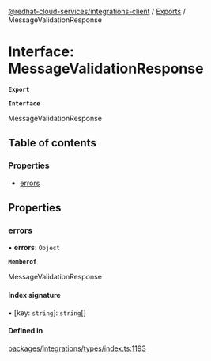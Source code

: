 [@redhat-cloud-services/integrations-client](../README.md) / [Exports](../modules.md) / MessageValidationResponse

# Interface: MessageValidationResponse

**`Export`**

**`Interface`**

MessageValidationResponse

## Table of contents

### Properties

- [errors](MessageValidationResponse.md#errors)

## Properties

### errors

• **errors**: `Object`

**`Memberof`**

MessageValidationResponse

#### Index signature

▪ [key: `string`]: `string`[]

#### Defined in

[packages/integrations/types/index.ts:1193](https://github.com/RedHatInsights/javascript-clients/blob/master/packages/integrations/types/index.ts#L1193)
